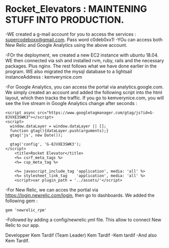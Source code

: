 # Rocket_Elevators : MAINTENING STUFF INTO PRODUCTION.

-WE created a g-mail account for you to access the services : supercodeboxx@gmail.com. Pass word c0deb0xx1!
-YOu can access both New Relic and Google Analytics using the above account.

-FOr the deployment, we created a new EC2 instance with ubuntu 18.04. WE then connected via ssh and installed rvm, ruby, rails and the necessary packages. Plus nginx. The rest follows what we have done earlier in the program. WE also migrated the mysql database to a lightsail instanceAddress : kemverynice.com

-For Google Analytics, you can access the portal via analytics.google.com. We simply created an account and added the following script into the html layout, which then tracks the traffic. If you go to kemverynice.com, you will see the live stream in Google Analytics change after seconds :

```
<script async src="https://www.googletagmanager.com/gtag/js?id=G-8JVXE3SWK3"></script>
<script>
  window.dataLayer = window.dataLayer || [];
  function gtag(){dataLayer.push(arguments);}
  gtag('js', new Date());

  gtag('config', 'G-8JVXE3SWK3');
</script>
    <title>Rocket Elevator</title>
    <%= csrf_meta_tags %>
    <%= csp_meta_tag %>
	
    <%= javascript_include_tag 'application', media: 'all' %>
    <%= stylesheet_link_tag    'application', media: 'all' %>
    <script>var plugin_path = '../assets/'</script>
```

-For New Relic, we can acces the portial via https://login.newrelic.com/login, then go to dashboards. We added the following gem :
```
gem 'newrelic_rpm'
```
-Followed by adding a config/newrelic.yml file. This allow to connect New Relic to our app.



Developper
Kem Tardif (Team Leader)
Kem Tardif -Kem tardif -And also Kem Tardif.